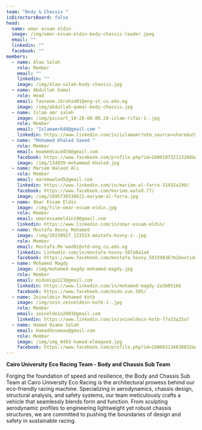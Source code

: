 ```yaml
---
team: "Body & Chassis "
isDirectorsBoard: false
head:
  name: omar essam eldin
  image: /img/omar-essam-eldin-body-chassis-leader.jpeg
  email: ""
  linkedin: ""
  facebook: ""
members:
  - name: Alaa Salah
    role: Member
    email: ""
    linkedin: ""
    image: /img/alaa-salah-body-chassis.jpg
  - name: Abdullah Gamal
    role: Head
    email: Tasneem.ibrahim01@eng-st.cu.edu.eg
    image: /img/ِabdullah-gamal-body-chassis.jpg
  - name: Islam amr saleh
    image: /img/picsart_10-28-08.06.28-islam-rifai-1-.jpg
    role: Member
    email: "Islamamr648@gmail.com "
    linkedin: https://www.linkedin.com/in/islamamr?utm_source=share&utm_campaign=share_via&utm_content=profile&utm_medium=android_app
  - name: "Mohamed Khaled Saeed "
    role: Member
    email: moamedsaid450@gmail.com
    facebook: https://www.facebook.com/profile.php?id=100010732123268&mibextid=aejMdD
    image: /img/134939-mohammed-khaled.jpg
  - name: Mariam Waleed Ali
    role: Member
    email: maremwaled5@gmail.com
    linkedin: https://www.linkedin.com/in/mariam-al-farra-31432a190/
    facebook: https://www.facebook.com/mariem.waled.77/
    image: /img/1695736538622-maryam-al-farra.jpg
  - name: Omar Essam Eldin
    image: /img/file-omar-essam-eldin.jpg
    role: Member
    email: omaressameldin19@gmail.com
    linkedin: https://www.linkedin.com/in/omar-essam-eldin/
  - name: Mostafa Hosny Mohamed
    image: /img/20230927_123553-mostafa-hosny-1-.jpg
    role: Member
    email: Mostafa.Mo'wad01@std-eng.cu.edu.eg
    linkedin: Linkedin.com/in/mostafa-hosny-387a0a1a4
    facebook: https://www.facebook.com/mostafa.hosny.50159836?mibextid=ZbWKwL
  - name: Mohamed Magdy
    image: /img/mohamed-magdy-mohamed-magdy.jpg
    role: Member
    email: midomigo123@gmail.com
    linkedin: https://www.linkedin.com/in/mohamed-magdy-2a3b05166
    facebook: https://www.facebook.com/mido.sun.585/
  - name: Zeineldein Mohamed Kotb
    image: /img/zein-zeineldein-kotb-1-.jpg
    role: Member
    email: zeineldein2003@gmail.com
    linkedin: https://www.linkedin.com/in/zeineldein-kotb-77a33a25a?
  - name: Hamad Osama Salah
    email: Hamaddosamaa@gmail.com
    role: Member
    image: /img/img_0483-hamad-elmageed.jpg
    facebook: https://www.facebook.com/profile.php?id=100083134830832&mibextid=LQQJ4d
---
```

**Cairo University Eco Racing Team - Body and Chassis Sub Team**

Forging the foundation of speed and resilience, the Body and Chassis Sub Team at Cairo University Eco Racing is the architectural prowess behind our eco-friendly racing machine. Specializing in aerodynamics, chassis design, structural analysis, and safety systems, our team meticulously crafts a vehicle that seamlessly blends form and function. From sculpting aerodynamic profiles to engineering lightweight yet robust chassis structures, we are committed to pushing the boundaries of design and safety in sustainable racing.